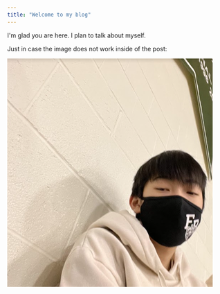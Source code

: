 ```yaml
---
title: "Welcome to my blog"
---
```


I'm glad you are here. I plan to talk about myself.


Just in case the image does not work inside of the post:

![Alt Text](/_posts/website.png)
